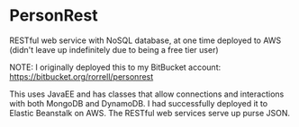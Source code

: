 # PersonRest
RESTful web service with NoSQL database, at one time deployed to AWS (didn't leave up indefinitely due to being a free tier user)

NOTE: I originally deployed this to my BitBucket account: https://bitbucket.org/rorrell/personrest

This uses JavaEE and has classes that allow connections and interactions with both MongoDB and DynamoDB.  I had successfully deployed it to Elastic Beanstalk on AWS.  The RESTful web services serve up purse JSON.
